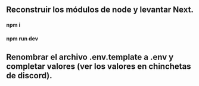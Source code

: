 ## Reconstruir los módulos de node y levantar Next.

#### npm i
#### npm run dev

## Renombrar el archivo .env.template a .env y completar valores (ver los valores en chinchetas de discord).